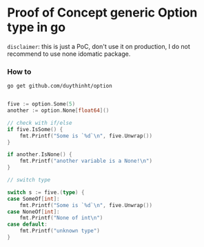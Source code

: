 # Proof of Concept generic Option type in go

`disclaimer`: this is just a PoC, don't use it on production, I do not recommend to use none idomatic package.


### How to

```
go get github.com/duythinht/option
```

```go

five := option.Some(5)
another := option.None[float64]()

// check with if/else
if five.IsSome() {
    fmt.Printf("Some is `%d`\n", five.Unwrap())
}

if another.IsNone() {
    fmt.Printf("another variable is a None!\n")
}

// switch type

switch s := five.(type) {
case SomeOf[int]:
    fmt.Printf("Some is `%d`\n", five.Unwrap())
case NoneOf[int]:
    fmt.Printf("None of int\n")
case default:
    fmt.Printf("unknown type")
}

```

